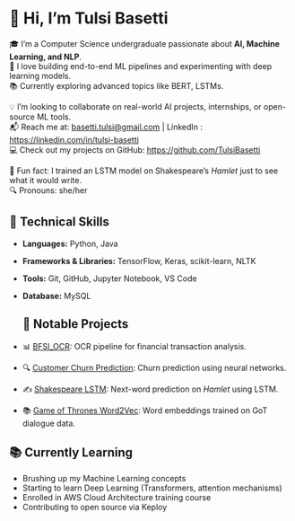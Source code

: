 # 👋 Hi, I’m Tulsi Basetti

🎓 I’m a Computer Science undergraduate passionate about **AI, Machine Learning, and NLP**.  
🧠 I love building end-to-end ML pipelines and experimenting with deep learning models.  
📚 Currently exploring advanced topics like BERT, LSTMs.

💡 I’m looking to collaborate on real-world AI projects, internships, or open-source ML tools.  
📬 Reach me at: basetti.tulsi@gmail.com | LinkedIn : https://linkedin.com/in/tulsi-basetti  
💻 Check out my projects on GitHub: https://github.com/TulsiBasetti

🌱 Fun fact: I trained an LSTM model on Shakespeare’s *Hamlet* just to see what it would write.  
🔍 Pronouns: she/her



## 🧠 Technical Skills
- **Languages:** Python, Java  
- **Frameworks & Libraries:** TensorFlow, Keras, scikit-learn, NLTK  
- **Tools:** Git, GitHub, Jupyter Notebook, VS Code  
- **Database:** MySQL


  ## 🚀 Notable Projects
- 📊 [BFSI_OCR](https://github.com/TulsiBasetti/BFSI_OCR): OCR pipeline for financial transaction analysis.  
- 🔍 [Customer Churn Prediction](https://github.com/TulsiBasetti/customer-churn-prediction-using-ANN): Churn prediction using neural networks.  
- ✍️ [Shakespeare LSTM](https://github.com/TulsiBasetti/Next_Word_Predictor-_Shakeshpeare_Hamlet_LSTM): Next-word prediction on *Hamlet* using LSTM.  
- 📚 [Game of Thrones Word2Vec](https://github.com/TulsiBasetti/game-of-thrones-using-Word2Vec): Word embeddings trained on GoT dialogue data.



## 📚 Currently Learning
- Brushing up my Machine Learning concepts  
- Starting to learn Deep Learning (Transformers, attention mechanisms)  
- Enrolled in AWS Cloud Architecture training course  
- Contributing to open source via Keploy
<!---
TulsiBasetti/TulsiBasetti is a ✨ special ✨ repository because its `README.md` (this file) appears on your GitHub profile.
You can click the Preview link to take a look at your changes.
--->
